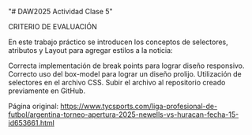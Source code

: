 "# DAW2025 Actividad Clase 5" 

CRITERIO DE EVALUACIÓN

En este trabajo práctico se introducen los conceptos de selectores, atributos y Layout para agregar estilos a la noticia:

Correcta implementación de break points para lograr diseño responsivo.
Correcto uso del box-model para lograr un diseño prolijo.
Utilización de selectores en el archivo CSS.
Subir el archivo al repositorio creado previamente en GitHub.


Página original: https://www.tycsports.com/liga-profesional-de-futbol/argentina-torneo-apertura-2025-newells-vs-huracan-fecha-15-id653661.html